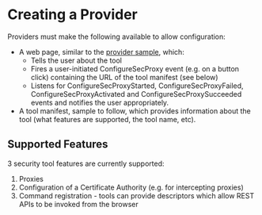 Creating a Provider
===================

Providers must make the following available to allow configuration:
* A web page, similar to the [provider sample](https://github.com/mozmark/Mitm-Tool/blob/master/doc/provider_sample.html), which:
  * Tells the user about the tool
  * Fires a user-initiated ConfigureSecProxy event (e.g. on a button click) containing the URL of the tool manifest (see below)
  * Listens for ConfigureSecProxyStarted, ConfigureSecProxyFailed, ConfigureSecProxyActivated and ConfigureSecProxySucceeded events and notifies the user appropriately.
* A tool manifest, sample to follow, which provides information about the tool (what features are supported, the tool name, etc).

Supported Features
------------------

3 security tool features are currently supported:
1. Proxies
2. Configuration of a Certificate Authority (e.g. for intercepting proxies)
3. Command registration - tools can provide descriptors which allow REST APIs to be invoked from the browser

